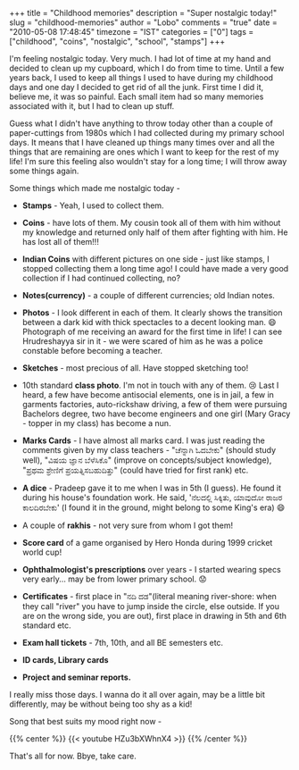 +++
title = "Childhood memories"
description = "Super nostalgic today!"
slug = "childhood-memories"
author = "Lobo"
comments = "true"
date = "2010-05-08 17:48:45"
timezone = "IST"
categories = ["0"]
tags = ["childhood", "coins", "nostalgic", "school", "stamps"]
+++

I'm feeling nostalgic today. Very much. I had lot of time at my hand and decided to clean up my cupboard, which I do from time to time. Until a few years back, I used to keep all things I used to have during my childhood days and one day I decided to get rid of all the junk. First time I did it, believe me, it was so painful. Each small item had so many memories associated with it, but I had to clean up stuff.

Guess what I didn't have anything to throw today other than a couple of paper-cuttings from 1980s which I had collected during my primary school days. It means that I have cleaned up things many times over and all the things that are remaining are ones which I want to keep for the rest of my life! I'm sure this feeling also wouldn't stay for a long time; I will throw away some things again.

Some things which made me nostalgic today -

  * **Stamps** - Yeah, I used to collect them.

  * **Coins** - have lots of them. My cousin took all of them with him without my knowledge and returned only half of them after fighting with him. He has lost all of them!!!

  * **Indian Coins** with different pictures on one side - just like stamps, I stopped collecting them a long time ago! I could have made a very good collection if I had continued collecting, no?

  * **Notes(currency)** - a couple of different currencies; old Indian notes.

  * **Photos** - I look different in each of them. It clearly shows the transition between a dark kid with thick spectacles to a decent looking man. :smile: Photograph of me receiving an award for the first time in life! I can see Hrudreshayya sir in it - we were scared of him as he was a police constable before becoming a teacher.

  * **Sketches** - most precious of all. Have stopped sketching too!

  * 10th standard **class photo**. I'm not in touch with any of them. :cry: Last I heard, a few have become antisocial elements, one is in jail, a few in garments factories, auto-rickshaw  driving, a few of them were pursuing Bachelors degree, two have become engineers and one girl (Mary Gracy - topper in my class) has become a nun.

  * **Marks Cards** - I have almost all marks card. I was just reading the comments given by my class teachers - "ಚೆನ್ನಾಗಿ ಓದಬೇಕು" (should study well), "ವಿಷಯ ಜ್ಞಾನ ಬೆಳೆಸಿಕೊ" (improve on concepts/subject knowledge), "ಪ್ರಥಮ ಶ್ರೇಣಿಗೆ ಪ್ರಯತ್ನಿಸಬಹುದಿತ್ತು" (could have tried for first rank) etc.

  * **A dice** - Pradeep gave it to me when I was in 5th (I guess). He found it during his house's foundation work. He said, 'ನೆಲದಲ್ಲಿ ಸಿಕ್ಕಿತು, ಯಾವುದೋ ರಾಜರ ಕಾಲದಿರಬೇಕು' (I found it in the ground, might belong to some King's era) :smile:

  * A couple of **rakhis** - not very sure from whom I got them!

  * **Score card** of a game organised by Hero Honda during 1999 cricket world cup!

  * **Ophthalmologist's prescriptions** over years - I started wearing specs very early... may be from lower primary school.  :worried:

  * **Certificates** - first place in "ನದಿ ದಡ"(literal meaning river-shore: when they call "river" you have to jump inside the circle, else outside. If you are on the wrong side, you are out), first place in drawing in 5th and 6th standard etc.

  * **Exam hall tickets** - 7th, 10th, and all BE semesters etc.

  * **ID cards, Library cards**

  * **Project and seminar reports.**

I really miss those days. I wanna do it all over again, may be a little bit differently, may be without being too shy as a kid!

Song that best suits my mood right now -

{{% center %}}
{{< youtube HZu3bXWhnX4 >}}
{{% /center %}}


That's all for now. Bbye, take care.

